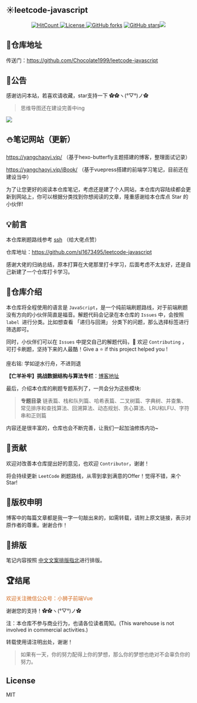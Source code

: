 ##  :sunny:leetcode-javascript

<p align="center">
<a href="http://hits.dwyl.com/Chocolate1999/leetcode-javascript"><img src="http://hits.dwyl.com/Chocolate1999/leetcode-javascript.svg" alt="HitCount"></a><a href="https://www.gnu.org/licenses/"> <img src="https://img.shields.io/github/license/Chocolate1999/leetcode-javascript.svg" alt="License"></a><a href="https://github.com/Chocolate1999/leetcode-javascript/network"> <img src="https://img.shields.io/github/forks/Chocolate1999/leetcode-javascript.svg" alt="GitHub forks"></a> <a href="https://github.com/Chocolate1999/leetcode-javascript/stargazers"> <img src="https://img.shields.io/github/stars/Chocolate1999/leetcode-javascript.svg" alt="GitHub stars"></a><img src="https://camo.githubusercontent.com/cb8cb80af654f3dae14a4aa62e44bf62f16953d6/68747470733a2f2f6a617977636a6c6f76652e6769746875622e696f2f73622f6c616e672f6368696e6573652e737667"></img></p>

## :seedling:仓库地址

传送门：https://github.com/Chocolate1999/leetcode-javascript
## :loudspeaker:公告
感谢访问本站，若喜欢请收藏，star支持一下 ✿✿ヽ(°▽°)ノ✿

>思维导图还在建设完善中ing

![](https://cdn.jsdelivr.net/gh/chocolate1999/cdn/img/20200913194221.png)

## :snowman:笔记网站（更新）

https://yangchaoyi.vip/ （基于hexo-butterfly主题搭建的博客，整理面试记录）

https://yangchaoyi.vip/iBook/ （基于vuepress搭建的前端学习笔记，目前还在建设当中）

为了让您更好的阅读本仓库笔记，考虑还是建了个人网站，本仓库内容陆续都会更新到网站上，你可以根据分类找到你想阅读的文章，隆重感谢给本仓库点 Star 的小伙伴!


## :bulb:前言
本仓库刷题路线参考 <a href="https://github.com/sl1673495/leetcode-javascript">ssh</a>  （给大佬点赞）

仓库地址：https://github.com/sl1673495/leetcode-javascript

感谢大佬的归纳总结，原本打算在大佬那里打卡学习，后面考虑不太友好，还是自己新建了一个仓库打卡学习。

## :pushpin:仓库介绍
本仓库将全程使用的语言是 `JavaScript`，是一个纯前端刷题路线，对于前端刷题没有方向的小伙伴简直是福音。解题代码会记录在本仓库的 `Issues` 中，会按照 `label `进行分类。比如想查看 「递归与回溯」 分类下的问题，那么选择标签进行筛选即可。

同时，小伙伴们可以在 `Issues` 中提交自己的解题代码，🤝 欢迎 `Contributing` ，可打卡刷题，坚持下来的人最酷！Give a ⭐️ if this project helped you !



座右铭: 学如逆水行舟，不进则退

**【亡羊补牢】挑战数据结构与算法专栏**：<a href="https://blog.csdn.net/weixin_42429718/category_10357778.html">博客地址</a>

最后，介绍本仓库的刷题专题系列了，一共会分为这些模块:

>**专题目录**
>链表篇、栈和队列篇、哈希表篇、二叉树篇、字典树、并查集、常见排序和查找算法、回溯算法、动态规划、贪心算法、LRU和LFU、字符串和正则篇

内容还是很丰富的，仓库也会不断完善，让我们一起加油修炼内功~

## :gift_heart:贡献
欢迎对改善本仓库提出好的意见，也欢迎 `Contributor`，谢谢！

将会持续更新 `LeetCode` 刷题路线，从零到拿到满意的Offer！觉得不错，来个Star!


## :sunflower:版权申明

博客中的每篇文章都是我一字一句敲出来的，如需转载，请附上原文链接，表示对原作者的尊重。谢谢合作！

## :page_with_curl:排版

笔记内容按照 <a href="https://mazhuang.org/wiki/chinese-copywriting-guidelines/">中文文案排版指北</a>进行排版。

## :trophy:结尾

<font color=chocolate>欢迎关注微信公众号：小狮子前端Vue</font>

谢谢您的支持！✿✿ヽ(°▽°)ノ✿

注：本仓库不参与商业行为，也请各位读者周知。(This warehouse is not involved in commercial activities.)

转载使用请注明出处，谢谢！

>如果有一天，你的努力配得上你的梦想，那么你的梦想也绝对不会辜负你的努力。 

## License

MIT

